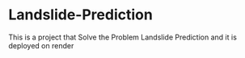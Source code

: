 # Landslide-Prediction
This is a project that Solve the Problem Landslide Prediction and it is deployed on render
